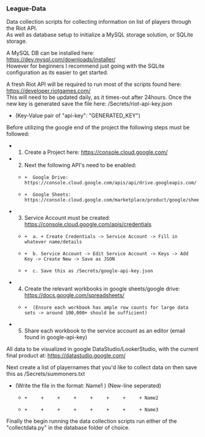 ### League-Data

Data collection scripts for collecting information on list of players through the Riot API.  
As well as database setup to initialize a MySQL storage solution, or SQLite storage.  

A MySQL DB can be installed here: https://dev.mysql.com/downloads/installer/  
However for beginners I recommend just going with the SQLite configuration as its easier to get started.  

A fresh Riot API will be required to run most of the scripts found here: https://developer.riotgames.com/  
This will need to be updated daily, as it times-out after 24hours. Once the new key is generated save the file here: /Secrets/riot-api-key.json  
- (Key-Value pair of "api-key": "GENERATED_KEY")  

Before utilizing the google end of the project the following steps must be followed:  
- 1. Create a Project here: https://console.cloud.google.com/  
- 2. Next the following API's need to be enabled:  
    +     +  Google Drive: https://console.cloud.google.com/apis/api/drive.googleapis.com/  
    +     +  Google Sheets: https://console.cloud.google.com/marketplace/product/google/sheets.googleapis.com/  
- 3. Service Account must be created: https://console.cloud.google.com/apis/credentials  
    +     +  a. + Create Credentials -> Service Account -> Fill in whatever name/details  
    +     +  b. Service Account -> Edit Service Account -> Keys -> Add Key -> Create New -> Save as JSON  
    +     +  c. Save this as /Secrets/google-api-key.json  
- 4. Create the relevant workbooks in google sheets/google drive: https://docs.google.com/spreadsheets/  
    +     +  (Ensure each workbook has ample row counts for large data sets -> around 100,000+ should be sufficient)  
- 5. Share each workbook to the service account as an editor (email found in google-api-key)  

All data to be visualized in google DataStudio/LookerStudio, with the current final product at: https://datastudio.google.com/  

Next create a list of playernames that you'd like to collect data on then save this as /Secrets/summoners.txt  
- (Write the file in the format:  Name1   ) (New-line seperated)  
    +     +     +     +     +     +     +     +     + Name2  
    +     +     +     +     +     +     +     +     + Name3  

Finally the begin running the data collection scripts run either of the "collectdata.py" in the database folder of choice.  